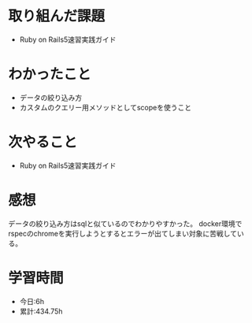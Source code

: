 # 取り組んだ課題
- Ruby on Rails5速習実践ガイド
# わかったこと
- データの絞り込み方
- カスタムのクエリー用メソッドとしてscopeを使うこと
# 次やること
- Ruby on Rails5速習実践ガイド
# 感想
データの絞り込み方はsqlと似ているのでわかりやすかった。
docker環境でrspecのchromeを実行しようとするとエラーが出てしまい対象に苦戦している。
# 学習時間
- 今日:6h
- 累計:434.75h
